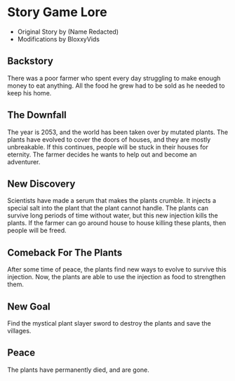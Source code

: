 # Story Game Lore
- Original Story by (Name Redacted)
- Modifications by BloxxyVids

## Backstory
There was a poor farmer who spent every day struggling to make enough money to eat anything.  All the food he grew had to be sold as he needed to keep his home.

## The Downfall
The year is 2053, and the world has been taken over by mutated plants.  The plants have evolved to cover the doors of houses, and they are mostly unbreakable.  If this continues, people will be stuck in their houses for eternity.  The farmer decides he wants to help out and become an adventurer.

## New Discovery
Scientists have made a serum that makes the plants crumble.  It injects a special salt into the plant that the plant cannot handle.  The plants can survive long periods of time without water, but this new injection kills the plants.  If the farmer can go around house to house killing these plants, then people will be freed.

## Comeback For The Plants
After some time of peace, the plants find new ways to evolve to survive this injection.  Now, the plants are able to use the injection as food to strengthen them.

## New Goal
Find the mystical plant slayer sword to destroy the plants and save the villages. 

## Peace
The plants have permanently died, and are gone.